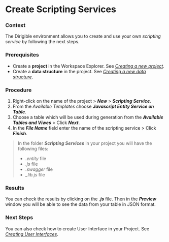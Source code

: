 # Create Scripting Services

### **Context**

The Dirigible environment allows you to create  and use your own *scripting service* by following the next steps.

### **Prerequisites**

* Create a **project** in the Workspace Explorer. See [*Creating a new project*][1].
*  Create a **data structure** in the project. See [*Creating a new data structure*][1].
 
### **Procedure**
 
1. Right-click on the name of the project > __*New*__ > __*Scripting Service*__.
2. From the *Available Templates* choose  __*Javascript Entity Service on Table*__.
3. Choose a table which will be used during generation from the __*Available Tables and Viwes*__  > Click __*Next*__.
4. In the __*File Name*__ field enter the name of the scripting service > Click __*Finish*__.

> In the folder __*Scripting Services*__ in your project you will have the following files:
> * *.entity* file
> * *.js* file
> * *.swagger* file
> * *_lib.js* file

### **Results**

You can check the results by clicking on the __*.js*__ file. Then in the __*Preview*__ window you will be able to see the data from your table in JSON format.
    
### **Next Steps**
 You can also check how to create User Interface in your Project. See [_Creating User Interfaces_][2].

[1]: https://github.com/dirigiblelabs/curriculum/tree/master/TeodoraBancheva/WrittenDocumentation/DataStructures.md
[2]: https://github.com/dirigiblelabs/curriculum/tree/master/TeodoraBancheva/WrittenDocumentation/UserInterfaces.md
